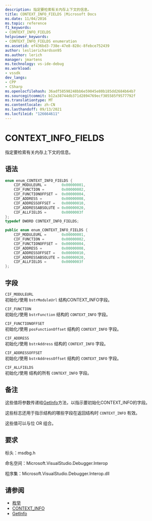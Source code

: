 ```yaml
---
description: 指定要检索有关内存上下文的信息。
title: CONTEXT_INFO_FIELDS |Microsoft Docs
ms.date: 11/04/2016
ms.topic: reference
f1_keywords:
- CONTEXT_INFO_FIELDS
helpviewer_keywords:
- CONTEXT_INFO_FIELDS enumeration
ms.assetid: ef436bd3-738e-47e8-828c-8febce752439
author: leslierichardson95
ms.author: lerich
manager: jmartens
ms.technology: vs-ide-debug
ms.workload:
- vssdk
dev_langs:
- CPP
- CSharp
ms.openlocfilehash: 36adf58598248bb6e59045e80b185dd2684b64b7
ms.sourcegitcommit: b12a38744db371d2894769ecf305585f9577792f
ms.translationtype: MT
ms.contentlocale: zh-CN
ms.lasthandoff: 09/13/2021
ms.locfileid: "126664611"
---
```

# <a name="context_info_fields"></a>CONTEXT_INFO_FIELDS
指定要检索有关内存上下文的信息。

## <a name="syntax"></a>语法

```cpp
enum enum_CONTEXT_INFO_FIELDS {
    CIF_MODULEURL =       0x00000001,
    CIF_FUNCTION =        0x00000002,
    CIF_FUNCTIONOFFSET =  0x00000004,
    CIF_ADDRESS =         0x00000008,
    CIF_ADDRESSOFFSET =   0x00000010,
    CIF_ADDRESSABSOLUTE = 0x00000020,
    CIF_ALLFIELDS =       0x0000003f
};
typedef DWORD CONTEXT_INFO_FIELDS;
```

```csharp
public enum enum_CONTEXT_INFO_FIELDS {
    CIF_MODULEURL =       0x00000001,
    CIF_FUNCTION =        0x00000002,
    CIF_FUNCTIONOFFSET =  0x00000004,
    CIF_ADDRESS =         0x00000008,
    CIF_ADDRESSOFFSET =   0x00000010,
    CIF_ADDRESSABSOLUTE = 0x00000020,
    CIF_ALLFIELDS =       0x0000003f
};
```

## <a name="fields"></a>字段
`CIF_MODULEURL`\
初始化/使用 `bstrModuleUrl` 结构CONTEXT_INFO字段。 [](../../../extensibility/debugger/reference/context-info.md)

`CIF_FUNCTION`\
初始化/使用 `bstrFunction` 结构的 `CONTEXT_INFO` 字段。

`CIF_FUNCTIONOFFSET`\
初始化/使用 `posFunctionOffset` 结构的 `CONTEXT_INFO` 字段。

`CIF_ADDRESS`\
初始化/使用 `bstrAddress` 结构的 `CONTEXT_INFO` 字段。

`CIF_ADDRESSOFFSET`\
初始化/使用 `bstrAddressOffset` 结构的 `CONTEXT_INFO` 字段。

`CIF_ALLFIELDS`\
初始化/使用 结构的所有 `CONTEXT_INFO` 字段。

## <a name="remarks"></a>备注
这些值将参数传递给[GetInfo](../../../extensibility/debugger/reference/idebugmemorycontext2-getinfo.md)方法，以指示要初始化CONTEXT_INFO的字段[](../../../extensibility/debugger/reference/context-info.md)。

这些标志还用于指示结构的哪些字段在返回结构时 `CONTEXT_INFO` 有效。

这些值可以与位 OR 组合。

## <a name="requirements"></a>要求
标头：msdbg.h

命名空间：Microsoft.VisualStudio.Debugger.Interop

程序集：Microsoft.VisualStudio.Debugger.Interop.dll

## <a name="see-also"></a>请参阅
- [枚举](../../../extensibility/debugger/reference/enumerations-visual-studio-debugging.md)
- [CONTEXT_INFO](../../../extensibility/debugger/reference/context-info.md)
- [GetInfo](../../../extensibility/debugger/reference/idebugmemorycontext2-getinfo.md)
